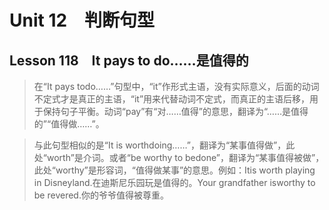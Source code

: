 ﻿ # Unit 12　判断句型
 ## Lesson 118　It pays to do……是值得的
 
> 在“It pays todo……”句型中，“it”作形式主语，没有实际意义，后面的动词不定式才是真正的主语，“it”用来代替动词不定式，而真正的主语后移，用于保持句子平衡。动词“pay”有“对……值得”的意思，翻译为“……是值得的”“值得做……”。

> 与此句型相似的是“It is worthdoing……”，翻译为“某事值得做”，此处“worth”是介词。或者“be worthy to bedone”，翻译为“某事值得被做”，此处“worthy”是形容词，“值得做某事”的意思。例如：Itis worth playing in Disneyland.在迪斯尼乐园玩是值得的。Your grandfather isworthy to be revered.你的爷爷值得被尊重。


 